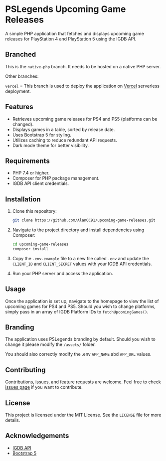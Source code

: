 # PSLegends Upcoming Game Releases

A simple PHP application that fetches and displays upcoming game releases for PlayStation 4 and PlayStation 5 using the IGDB API.

## Branched

This is the `native-php` branch. It needs to be hosted on a native PHP server.

Other branches:

`vercel` = This branch is used to deploy the application on [Vercel](https://vercel.com/) serverless deployment.

## Features

- Retrieves upcoming game releases for PS4 and PS5 (platforms can be changed).
- Displays games in a table, sorted by release date.
- Uses Bootstrap 5 for styling.
- Utilizes caching to reduce redundant API requests.
- Dark mode theme for better visibility.

## Requirements

- PHP 7.4 or higher.
- Composer for PHP package management.
- IGDB API client credentials.

## Installation

1. Clone this repository:

    ```bash
    git clone https://github.com/AlanOC91/upcoming-game-releases.git
    ```

2. Navigate to the project directory and install dependencies using Composer:

    ```bash
    cd upcoming-game-releases
    composer install
    ```

3. Copy the `.env.example` file to a new file called `.env` and update the `CLIENT_ID` and `CLIENT_SECRET` values with your IGDB API credentials.

4. Run your PHP server and access the application.

## Usage

Once the application is set up, navigate to the homepage to view the list of upcoming games for PS4 and PS5. Should you wish to change platforms, simply pass in an array of IGDB Platform IDs to `fetchUpcomingGames()`.      

## Branding

The application uses PSLegends branding by default. Should you wish to change it please modify the `/assets/` folder.

You should also correctly modify the .env `APP_NAME` abd `APP_URL` values.

## Contributing

Contributions, issues, and feature requests are welcome. Feel free to check [issues page](#) if you want to contribute.

## License

This project is licensed under the MIT License. See the `LICENSE` file for more details.

## Acknowledgements

- [IGDB API](https://www.igdb.com/api)
- [Bootstrap 5](https://getbootstrap.com/)